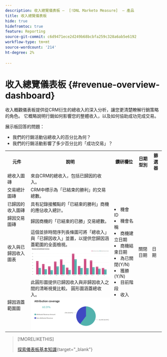 ```yaml
---
description: 收入總覽儀表板 —  [!DNL Marketo Measure]  — 產品
title: 收入總覽儀表板
hide: true
hidefromtoc: true
feature: Reporting
source-git-commit: c6d9471ece2d249b68bcbfa259c328a6ab5e6192
workflow-type: tm+mt
source-wordcount: '214'
ht-degree: 2%

---
```


# 收入總覽儀表板 {#revenue-overview-dashboard}

收入概觀儀表板提供從CRM衍生的總收入的深入分析，讓您更清楚瞭解行銷策略的角色。 它概略說明行銷如何影響您的整體收入，以及如何協助成功完成交易。

展示板回答的問題：

* 我們的行銷活動佔總收入的百分比為何？
* 我們的行銷活動影響了多少百分比的「成功交易」？

<table style="table-layout:auto"> 
<tbody>
  <tr> 
   <th>元件</th> 
   <th>說明</th>
   <th>鑽研欄位</th>
   <th>日期型別</th>
   <th>篩選器</th>
  </tr>
  <tr>
    <td>總收入圖磚</td>
    <td>來自CRM的總收入，包括已歸因的收入。</td>
    <td rowspan="6"><li>機會 ID</li>
<li>機會名稱</li>
<li>商機建立日期</li>
<li>商機結束日期</li>
<li>為已關閉(Y/N)</li>
<li>獲勝(Y/N)</li>
<li>目前階段</li>
<li>收入</li></td>
    <td rowspan="6">關閉日期</td>
    <td rowspan="6">日期</td>
  </tr>
  <tr>
    <td>交易總計圖磚</td>
    <td>CRM中標示為「已結束的勝利」的交易總數。</td>
  </tr>
  <tr>
    <td>已歸因的收入圖磚</td>
    <td>具有記錄接觸點的「已結束的勝利」商機的應佔收入總計。</td>
  </tr>
  <tr>
    <td>歸因交易圖磚</td>
    <td>歸因商機的「已結束的已勝」交易總數。</td>
  </tr>
  <tr>
    <td>收入與已歸因收入圖表</td>
    <td>這個並排時間序列長條圖可將「總收入」與「已歸因收入」並置，以提供您歸因涵蓋範圍的全面檢視。
    <br/><img src="assets/revenue-overview-dashboard-1.png" width="600"></td>
  </tr>
  <tr>
    <td>歸因涵蓋範圍圖</td>
    <td>此圓形圖提供已歸因收入與非歸因收入之間的清晰視覺比較。 圓形圖涵蓋總收入。
    <br/>
    <img src="assets/revenue-overview-dashboard-2.png" width="600"></td>
  </tr>
</tbody>
</table>

>[!MORELIKETHIS]
>
>[探索儀表板基本知識](/help/marketo-measure-discover-ui/dashboards/discover-dashboard-basics.md){target="_blank"}
